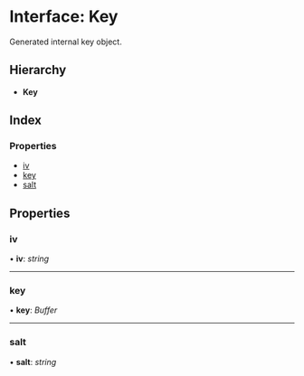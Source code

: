
# Interface: Key

Generated internal key object.

## Hierarchy

* **Key**

## Index

### Properties

* [iv](_iron_5_1_4_index_d_.key.md#iv)
* [key](_iron_5_1_4_index_d_.key.md#key)
* [salt](_iron_5_1_4_index_d_.key.md#salt)

## Properties

###  iv

• **iv**: *string*

___

###  key

• **key**: *Buffer*

___

###  salt

• **salt**: *string*
